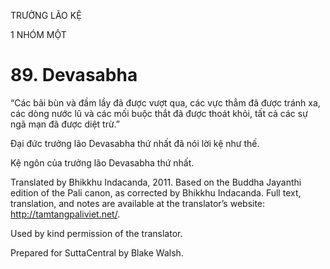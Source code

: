 TRƯỞNG LÃO KỆ

1 NHÓM MỘT

# 89\. Devasabha

“Các bãi bùn và đầm lầy đã được vượt qua, các vực thẳm đã được tránh xa, các dòng nước lũ và các mối buộc thắt đã được thoát khỏi, tất cả các sự ngã mạn đã được diệt trừ.”

Đại đức trưởng lão Devasabha thứ nhất đã nói lời kệ như thế.

Kệ ngôn của trưởng lão Devasabha thứ nhất.

Translated by Bhikkhu Indacanda, 2011. Based on the Buddha Jayanthi edition of the Pali canon, as corrected by Bhikkhu Indacanda. Full text, translation, and notes are available at the translator’s website: http://tamtangpaliviet.net/.

Used by kind permission of the translator.

Prepared for SuttaCentral by Blake Walsh.
